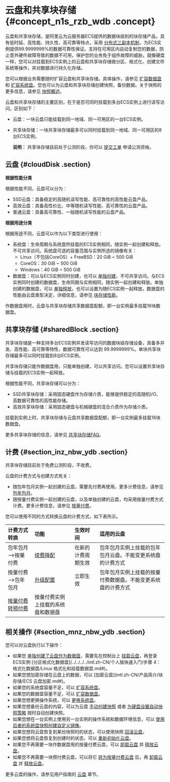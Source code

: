 # 云盘和共享块存储 {#concept_n1s_rzb_wdb .concept}

云盘和共享块存储，是阿里云为云服务器ECS提供的数据块级别的块存储产品，具有低时延、高性能、持久性、高可靠等特点，采用 [分布式三副本机制](intl.zh-CN/产品简介/块存储/云盘三副本技术.md#)，为ECS实例提供99.9999999%的数据可靠性保证。支持在可用区内自动复制您的数据，防止意外硬件故障导致的数据不可用，保护您的业务免于组件故障的威胁。就像硬盘一样，您可以对挂载到ECS实例上的云盘和共享块存储做分区、格式化、创建文件系统等操作，并对数据进行持久化存储。

您可以根据业务需要随时扩容云盘和共享块存储。具体操作，请参见 [扩容数据盘](../../../../intl.zh-CN/用户指南/云盘/扩容云盘/扩容数据盘_Linux.md#) 和 [扩容系统盘](../../../../intl.zh-CN/用户指南/云盘/扩容云盘/扩容系统盘.md#)。您也可以为云盘和共享块存储创建快照，备份数据。关于快照的更多信息，请参见 [快照概述](intl.zh-CN/产品简介/快照/快照概述.md#)。

云盘和共享块存储的主要区别，在于是否可同时挂载到多台ECS实例上进行读写访问。区别如下：

-   云盘：一块云盘只能挂载到同一地域、同一可用区的一台ECS实例。
-   共享块存储：一块共享块存储最多可以同时挂载到同一地域、同一可用区的8台ECS实例。

    **说明：** 共享块存储目前处于公测阶段，你可以 [提交工单](https://workorder-intl.console.aliyun.com/#/ticket/createIndex) 申请公测资格。


## 云盘 {#cloudDisk .section}

**根据性能分类**

根据性能不同，云盘可以分为：

-   SSD云盘：具备稳定的高随机读写性能、高可靠性的高性能云盘产品。
-   高效云盘：具备高性价比、中等随机读写性能、高可靠性的云盘产品。
-   普通云盘：具备高可靠性、一般随机读写性能的云盘产品。

**根据用途分类**

根据用途不同，云盘可以作为以下类型进行使用：

-   系统盘：生命周期与系统盘所挂载的ECS实例相同，随实例一起创建和释放。不可共享访问。系统盘可选的容量范围与实例所选的镜像有关：
    -   Linux（不包括CoreOS）+ FreeBSD：20 GiB ~ 500 GiB
    -   CoreOS：30 GiB ~ 500 GiB
    -   Windows：40 GiB ~ 500 GiB
-   数据盘：可以与ECS实例同时创建，也可以 [单独创建](../../../../intl.zh-CN/用户指南/云盘/创建云盘.md#)，不可共享访问。与ECS实例同时创建的数据盘，生命同期与实例相同，随实例一起创建和释放。单独创建的数据盘，可以 [单独释放](../../../../intl.zh-CN/用户指南/云盘/释放云盘.md#)，也可以设置为随ECS实例一起释放。数据盘的性能由云盘类型决定，详细信息，请参见 [块存储性能](intl.zh-CN/产品简介/块存储/块存储性能.md#)。

作数据盘用时，云盘与共享块存储共享数据盘配额，即一台实例最多挂载16块数据盘。

## 共享块存储 {#sharedBlock .section}

共享块存储是一种支持多台ECS实例并发读写访问的数据块级存储设备，具备多并发、高性能、高可靠等特性，数据可靠性可以达到 99.9999999%。单块共享块存储最多可以同时挂载到8台ECS实例。

共享块存储只能作数据盘用，只能单独创建，可以共享访问。您可以设置共享块存储与挂载的ECS实例一起释放。

根据性能不同，共享块存储可以分为：

-   SSD共享块存储：采用固态硬盘作为存储介质，能够提供稳定的高随机I/O、高数据可靠性的高性能存储。
-   高效共享块存储：采用固态硬盘与机械硬盘的混合介质作为存储介质。

挂载到实例上时，共享块存储与云盘共享数据盘配额，即一台实例最多挂载16块数据盘。

更多共享块存储的信息，请参见 [共享块存储FAQ](https://www.alibabacloud.com/help/doc-detail/53820.htm)。

## 计费 {#section_inz_nbw_ydb .section}

共享块存储目前处于免费公测阶段，不收费。

云盘的计费方式与创建方式有关：

-   随包年包月实例一起创建的云盘，需要先付费再使用。更多计费信息，请参见 [包年包月](../../../../intl.zh-CN/产品定价/预付费（包年包月）.md#)。
-   随按量付费实例一起创建的云盘，以及单独创建的云盘，均采用按量付费方式计费。更多计费信息，请参见 [按量付费](../../../../intl.zh-CN/产品定价/按量付费.md#)。

您可以使用不同的方式转换云盘的计费方式，如下表所示。

|计费方式转换|功能|生效时间|适用的云盘|
|:-----|:-|:---|:----|
|包年包月—\>按量付费|[续费降配](../../../../intl.zh-CN/产品定价/续费实例/续费降配.md#)|在新的计费周期生效|包年包月实例上挂载的包年包月云盘。不能变更系统盘的计费方式|
|按量付费—\>包年包月|[升级配置](../../../../intl.zh-CN/用户指南/实例/升降配/预付费实例升级配置.md#)|立即生效|包年包月实例上挂载的按量付费数据盘。不能变更系统盘的计费方式|
|[按量付费转预付费](../../../../intl.zh-CN/产品定价/按量付费转预付费.md#)|按量付费实例上挂载的系统盘和数据盘|

## 相关操作 {#section_mnz_nbw_ydb .section}

您可以对云盘执行以下操作：

-   如果您 [单独创建了云盘作为数据盘](../../../../intl.zh-CN/用户指南/云盘/创建云盘.md#)，需要先在控制台上 [挂载云盘](../../../../intl.zh-CN/用户指南/云盘/挂载云盘.md#)，再登录ECS实例 [分区格式化数据盘](../../../../intl.zh-CN/个人版快速入门/步骤 4：格式化数据盘/Linux 格式化和挂载数据盘.md#)。
-   如果您想加密存储在云盘上的数据，可以 [加密云盘](intl.zh-CN/产品简介/块存储/ECS 云盘加密.md#)。
-   如果您的系统盘容量不足，可以 [扩容系统盘](../../../../intl.zh-CN/用户指南/云盘/扩容云盘/扩容系统盘.md#)。
-   如果您的数据盘容量不足，可以 [扩容数据盘](../../../../intl.zh-CN/用户指南/云盘/扩容云盘/扩容数据盘_Linux.md#)。
-   如果您想更换操作系统，可以 [更换系统盘](../../../../intl.zh-CN/用户指南/云盘/更换系统盘（公共镜像）.md#)。
-   如果您想备份云盘的内容，可以为云盘 [手动创建快照](../../../../intl.zh-CN/用户指南/快照/创建快照.md#) 或者 [为硬盘设置自动快照策略](../../../../intl.zh-CN/用户指南/快照/为磁盘设置自动快照策略.md#) 按时自动创建快照。
-   如果您想在一台实例上使用另一台实例的操作系统和数据环境信息，可以 [使用后者的系统盘快照创建自定义镜像](../../../../intl.zh-CN/用户指南/镜像/创建自定义镜像/使用快照创建自定义镜像.md#)。
-   如果您想将云盘恢复到某份快照时的状态，可以使用快照 [回滚云盘](../../../../intl.zh-CN/用户指南/云盘/回滚云盘.md#)。
-   如果您想将云盘恢复到创建时的状态，可以 [重新初始化云盘](../../../../intl.zh-CN/用户指南/云盘/重新初始化云盘.md#)。
-   如果您不再需要一块作数据盘用的按量付费云盘，可以 [卸载云盘](../../../../intl.zh-CN/用户指南/云盘/卸载云盘.md#) 并 [释放云盘](../../../../intl.zh-CN/用户指南/云盘/释放云盘.md#)。
-   如果您不再需要一块预付费云盘，可以将它 [转为按量付费云盘](../../../../intl.zh-CN/用户指南/云盘/转换云盘的计费方式.md#) 后，再 [卸载云盘](../../../../intl.zh-CN/用户指南/云盘/卸载云盘.md#) 并 [释放云盘](../../../../intl.zh-CN/用户指南/云盘/释放云盘.md#)。

更多云盘的操作，请参见用户指南的 [云盘](../../../../intl.zh-CN/用户指南/云盘/创建云盘.md#) 章节。


